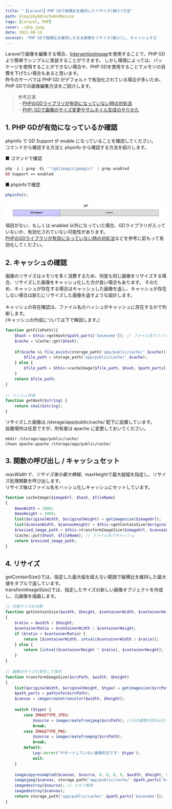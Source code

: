 ```yaml
---
title: "【Laravel】PHP GDで縦横比を維持したリサイズ(縮小)方法"
path: blog/phpGDCacheAndResize
tags: [Laravel, PHP]
cover: ./php.jpeg
date: 2021-09-18
excerpt: 'PHP GDで縦横比を維持したまま画像をリサイズ(縮小)し、キャッシュする'
---
```


Laravelで画像を編集する場合、[InterventionImage](http://image.intervention.io/)を使用することで、PHP GDより簡単でシンプルに実装することができます。
しかし環境によっては、パッケージを使用することができない場合や、PHP GDを使用することでメモリの消費を下げたい場合もあると思います。<br>
昨今のサーバでは PHP GD がデフォルトで有効化されている場合が多いため、PHP GDでの画像編集方法をご紹介します。

> 参考記事<br>
> ・[PHPのGDライブラリが有効になっていない時の対処法](https://live-cast.asia/blog/2020/12/php-gd-enable-method.html)<br>
> ・[PHP: GDで画像のサイズ変更やサムネイル生成のやりかた](https://qiita.com/suin/items/b01eebc05209dba0eb3e)

## 1. PHP GDが有効になっているか確認

phpinfo で GD Support が enable になっていることを確認してください。<br>
コマンドから確認する方法と phpinfo から確認する方法を紹介します。

■ コマンドで確認
```php
php -i | grep -Ei '^(gd|imagic|gmagic)' | grep enabled
GD Support => enabled
```

■ phpinfoで確認
```php
phpinfo();
```

![](./PHP|GD.png)

項目がない、もしくは enabled 以外になっていた場合、GDライブラリが入っていないか、有効化されていない可能性があります。<br>
[PHPのGDライブラリが有効になっていない時の対処法](https://live-cast.asia/blog/2020/12/php-gd-enable-method.html/)などを参考に前もって有効化してください。

## 2. キャッシュの確認

画像のリサイズはメモリを多く消費するため、何度も同じ画像をリサイズする場合、リサイズした画像をキャッシュ化した方が良い場合もあります。
そのため、キャッシュが存在する場合はキャッシュした画像を返し、キャッシュが存在しない場合は新たにリサイズした画像を返すような設計します。<br>
<br>
キャッシュの存在確認は、ファイル名のハッシュがキャッシュに存在するかで判断します。<br>
(キャッシュの作成については下で解説します。)

```php
function getFilePath(){
    $hash = $this->getHash($path_parts['basename']); // ファイル名でハッシュ作成
    $cache = \Cache::get($hash);

    if($cache && file_exists(storage_path('app/public/cache/'.$cache))) {
        $file_path = storage_path('app/public/cache/'.$cache);
    } else {
        $file_path = $this->cacheImage($file_path, $hash, $path_parts['basename']);
    }
    return $file_path;
}

// ハッシュ作成
function getHash($string) {
    return sha1($string);
}
```

リサイズした画像は /storage/app/public/cache/ 配下に設置しています。<br>
設置場所は任意ですが、所有者は apache に変更しておいてください。

```
mkdir /storage/app/public/cache/
chown apache:apache /storage/app/public/cache/
```

## 3. 関数の呼び出し / キャッシュセット

$maxWidthで、リサイズ後の最大横幅、$maxHeightで最大縦幅を指定し、リサイズ処理関数を呼び出します。<br>
リサイズ後はファイル名をハッシュ化しキャッシュにセットしています。

```php
function cacheImage($imageUrl, $hash, $fileName)
{
    $maxWidth = 1000;
    $maxHeight = 1000;
    list($originalWidth, $originalHeight) = getimagesize($imageUrl);
    list($canvasWidth, $canvasHeight) = $this->getContainSize($originalWidth, $originalHeight, $maxWidth, $maxHeight);
    $resized_image_path = $this->transformImageSize($imageUrl, $canvasWidth, $canvasHeight);
    \Cache::put($hash, $fileName); // ファイル名でキャッシュ
    return $resized_image_path;
}
```

## 4. リサイズ

getContainSize()では、指定した最大幅を超えない範囲で縦横比を維持した最大値をタプルで返しています。<br>
transformImageSize()では、指定したサイズの新しい画像オブジェクトを作成し、元画像を描画します。<br>

```php
// 内接サイズを計算
function getContainSize($width, $height, $containerWidth, $containerHeight)
{
    $ratio = $width / $height;
    $containerRatio = $containerWidth / $containerHeight;
    if ($ratio > $containerRatio) {
        return [$containerWidth, intval($containerWidth / $ratio)];
    } else {
        return [intval($containerHeight * $ratio), $containerHeight];
    }
}

// 画像のサイズを変形して保存
function transformImageSize($srcPath, $width, $height)
{
    list($originalWidth, $originalHeight, $type) = getimagesize($srcPath);
    $path_parts = pathinfo($srcPath);
    $canvas = imagecreatetruecolor($width, $height);

    switch ($type) {
        case IMAGETYPE_JPEG:
            $source = imagecreatefromjpeg($srcPath); //元の画像を読み込む
            break;
        case IMAGETYPE_PNG:
            $source = imagecreatefrompng($srcPath);
            break;
        default:
            Log::error("サポートしていない画像形式です: $type");
            exit;
    }

    imagecopyresampled($canvas, $source, 0, 0, 0, 0, $width, $height, $originalWidth, $originalHeight);
    imagejpeg($canvas, storage_path('app/public/cache/'.$path_parts['basename'])); // キャッシュ画像を保存
    imagedestroy($source); // メモリ解放
    imagedestroy($canvas);
    return storage_path('app/public/cache/'.$path_parts['basename']);
}
```